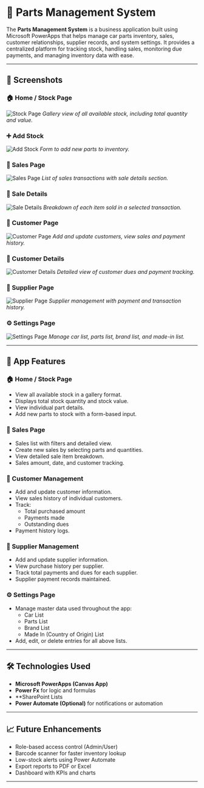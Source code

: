 # 🚗 Parts Management System 

The **Parts Management System** is a business application built using Microsoft PowerApps that helps manage car parts inventory, sales, customer relationships, supplier records, and system settings. It provides a centralized platform for tracking stock, handling sales, monitoring due payments, and managing inventory data with ease.

---

## 📸 Screenshots

### 🏠 Home / Stock Page
![Stock Page](screenshots/stock-page.png)
*Gallery view of all available stock, including total quantity and value.*

### ➕ Add Stock
![Add Stock](screenshots/add-stock.png)
*Form to add new parts to inventory.*

### 💸 Sales Page
![Sales Page](screenshots/sales-page.png)
*List of sales transactions with sale details section.*

### 🧾 Sale Details
![Sale Details](screenshots/sale-details.png)
*Breakdown of each item sold in a selected transaction.*

### 👥 Customer Page
![Customer Page](screenshots/customer-page.png)
*Add and update customers, view sales and payment history.*

### 🧾 Customer Details
![Customer Details](screenshots/customer-details.png)
*Detailed view of customer dues and payment tracking.*

### 🏢 Supplier Page
![Supplier Page](screenshots/supplier-page.png)
*Supplier management with payment and transaction history.*

### ⚙️ Settings Page
![Settings Page](screenshots/settings-page.png)
*Manage car list, parts list, brand list, and made-in list.*

---

## 📱 App Features

### 🏠 Home / Stock Page
- View all available stock in a gallery format.
- Displays total stock quantity and stock value.
- View individual part details.
- Add new parts to stock with a form-based input.

### 💸 Sales Page
- Sales list with filters and detailed view.
- Create new sales by selecting parts and quantities.
- View detailed sale item breakdown.
- Sales amount, date, and customer tracking.

### 👥 Customer Management
- Add and update customer information.
- View sales history of individual customers.
- Track:
  - Total purchased amount
  - Payments made
  - Outstanding dues
- Payment history logs.

### 🏢 Supplier Management
- Add and update supplier information.
- View purchase history per supplier.
- Track total payments and dues for each supplier.
- Supplier payment records maintained.

### ⚙️ Settings Page
- Manage master data used throughout the app:
  - Car List
  - Parts List
  - Brand List
  - Made In (Country of Origin) List
- Add, edit, or delete entries for all above lists.

---

## 🛠️ Technologies Used

- **Microsoft PowerApps (Canvas App)**
- **Power Fx** for logic and formulas
- **SharePoint Lists 
- **Power Automate (Optional)** for notifications or automation

---

## 📈 Future Enhancements

- Role-based access control (Admin/User)
- Barcode scanner for faster inventory lookup
- Low-stock alerts using Power Automate
- Export reports to PDF or Excel
- Dashboard with KPIs and charts

---



